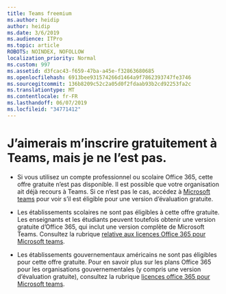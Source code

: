 ```yaml
---
title: Teams freemium
ms.author: heidip
author: heidip
ms.date: 3/6/2019
ms.audience: ITPro
ms.topic: article
ROBOTS: NOINDEX, NOFOLLOW
localization_priority: Normal
ms.custom: 997
ms.assetid: d3fcac43-f659-47ba-a45e-f32863680685
ms.openlocfilehash: 6913bee931574266d1464a9f7862393747fe3746
ms.sourcegitcommit: 136b8209c52c2a05d0f2fdaab93b2cd92253fa2c
ms.translationtype: MT
ms.contentlocale: fr-FR
ms.lasthandoff: 06/07/2019
ms.locfileid: "34771412"
---
```

# <a name="id-like-to-sign-up-for-teams-free-but-i-cant"></a>J’aimerais m’inscrire gratuitement à Teams, mais je ne l’est pas.

- Si vous utilisez un compte professionnel ou scolaire Office 365, cette offre gratuite n’est pas disponible. Il est possible que votre organisation ait déjà recours à Teams. Si ce n’est pas le cas, accédez à [Microsoft teams](https://products.office.com/microsoft-teams/group-chat-software) pour voir s’il est éligible pour une version d’évaluation gratuite.

- Les établissements scolaires ne sont pas éligibles à cette offre gratuite. Les enseignants et les étudiants peuvent toutefois obtenir une version gratuite d’Office 365, qui inclut une version complète de Microsoft Teams. Consultez la rubrique [relative aux licences Office 365 pour Microsoft teams](https://docs.microsoft.com/microsoftteams/office-365-licensing).

- Les établissements gouvernementaux américains ne sont pas éligibles pour cette offre gratuite. Pour en savoir plus sur les plans Office 365 pour les organisations gouvernementales (y compris une version d’évaluation gratuite), consultez la rubrique [licences office 365 pour Microsoft teams](https://docs.microsoft.com/microsoftteams/office-365-licensing).


